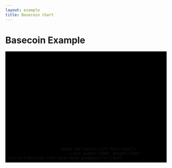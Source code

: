 ```yaml
---
layout: example
title: Basecoin chart
---
```

<style>

/*
R rgb(228, 26, 28)
G rgb(77, 175, 74)
B rgb(55, 126, 184)
*/

svg {
    pointer-events: none;
}

.gridline {
    stroke: white;
    stroke-width: 0.5;
    stroke-opacity: 0.5;
}

.candlestick>path.up {
    fill: white;
    stroke: rgba(77, 175, 74, 1);
}
.candlestick>path.down {
    fill: black;
    stroke: rgba(77, 175, 74, 1);
}

.bollinger-bands>.area,
.bollinger-bands>.average {
    visibility: hidden;
}
.bollinger-bands>.upper>path {
    stroke: rgba(55, 126, 184, 1);
    stroke-width: 2px;
}
.bollinger-bands>.lower>path {
    stroke: rgba(77, 175, 74, 1);
    stroke-width: 2px;
}

.ema>path {
    stroke: rgba(228, 26, 28, 1);
    stroke-width: 2px;
}

.annotation>line {
    stroke: rgb(255, 255, 51);
    stroke-dasharray: 0;
    stroke-opacity: 0.5;
}

#viewport {

    overflow: hidden;
    background: black;
    position: relative;
    height: 347px; /*<- ew*/

    perspective: 150px;
    transform-origin: 50% 50%;
    transform-style: preserve-3d;
}

#camera {
    position: absolute;
    top: 0;
    right: 0;
    bottom: 0;
    left: 0;

    transform-style: preserve-3d;


    animation-duration: 5s;
    /*animation-name: pan-camera;*/
    animation-iteration-count: infinite;
    animation-direction: alternate;
}

@keyframes pan-camera {
  from {
    transform: scale(1.6) rotateX(5deg) rotateY(-50deg);
  }
  to {
    transform: scale(2.0) rotateX(15deg) rotateY(-30deg) translateX(-150px);
  }
}

#assembly {
    position: absolute;
    top: 0;
    right: 0;
    bottom: 0;
    left: 0;
}



#background {
    position: absolute;
    top: 0;
    right: 0;
    bottom: 0;
    left: 0;
    transform: translateZ(-10px);
}

#chart {
    position: absolute;
    top: 0;
    right: 0;
    bottom: 0;
    left: 0;
}

#foreground {
    position: absolute;
    top: 0;
    right: 0;
    bottom: 0;
    left: 0;
    transform: translateZ(30px);
}


#label text {
    stroke: white;
}

</style>

<div class="row">
    <div class="col-md-12">
        <h1>Basecoin Example</h1>
    </div>
</div>

<div class="row">
    <div class="col-md-4">
        <p></p>
    </div>
    <div class="col-md-8">
        <div id="viewport">
            <div id="camera">
                <div id="assembly">
                    <svg viewbox="0 0 1000 562">
                        <defs>
                            <mask id="global-mask">
                                <rect width="1000" height="562" fill="url(#global-mask-gradient)"></rect>
                                <linearGradient id="global-mask-gradient" x1="0" y1="0" x2="1" y2="0">
                                    <stop stop-color="black" offset="5%"/>
                                    <stop stop-color="white" offset="25%"/>
                                    <stop stop-color="white" offset="70%"/>
                                    <stop stop-color="black" offset="100%"/>
                                </linearGradient>
                            </mask>

                            <mask id="series-left-blur-mask">
                                <rect width="1000" height="562" fill="url(#series-left-blur-mask-gradient)"></rect>
                                <linearGradient id="series-left-blur-mask-gradient" x1="0" y1="0" x2="0.25" y2="0">
                                    <stop stop-color="white" offset="30%"/>
                                    <stop stop-color="black" offset="100%"/>
                                </linearGradient>
                            </mask>
                            <filter id="series-left-blur-filter" x="0" width="25%" y="25%" height="50%">
                                <feImage xlink:href="#series" x="0"  y="0" width="1000" height="562" result="image" />
                                <feFlood flood-opacity="1" flood-color="black" result="flood"/>
                                <feGaussianBlur in="image" stdDeviation="5" result="blur"/>
                                <feComposite in="blur" in2="flood" operator="over"/>
                            </filter>

                            <mask id="flare-mask">
                                <rect width="1000" height="562" fill="url(#flare-mask-gradient)"></rect>
                                <linearGradient id="flare-mask-gradient" x1="0.6" y1="0" x2="0.7" y2="0">
                                    <stop stop-color="black" offset="0%"/>
                                    <stop stop-color="white" offset="60%"/>
                                    <stop stop-color="white" offset="90%"/>
                                    <stop stop-color="black" offset="100%"/>
                                </linearGradient>
                            </mask>
                            <filter id="flare-filter" x="60%" width="10%" y="20%" height="60%">
                                <feImage xlink:href="#series" x="0"  y="0" width="1000" height="562" result="image" />
                                <feFlood flood-opacity="1" flood-color="white" result="white-flood"/>
                                <feComposite in="white-flood" in2="image" operator="atop" result="composite1"/>
                                <feGaussianBlur in="composite1" stdDeviation="5" result="blur"/>

                                <feBlend in="blur" in2="blur" mode="multiply" result="blend1"/>
                                <feBlend in="blend1" in2="blur" mode="multiply" result="blend2"/>
                                <feBlend in="blend2" in2="blur" mode="multiply" result="blend3"/>

                                <feBlend in="blend3" in2="image" mode="lighten" result="blend"/>

                                <feColorMatrix type="saturate" in="blend" values="10"/>
                            </filter>

                            <mask id="label-left-blur-mask">
                                <rect width="1000" height="562" fill="url(#label-left-blur-mask-gradient)"></rect>
                                <linearGradient id="label-left-blur-mask-gradient" x1="0" y1="0" x2="0.25" y2="0">
                                    <stop stop-color="white" offset="30%"/>
                                    <stop stop-color="black" offset="100%"/>
                                </linearGradient>
                            </mask>
                            <filter id="label-left-blur-filter" x="0" width="25%" y="20%" height="60%">
                                <feImage xlink:href="#label" x="0"  y="0" width="1000" height="562" result="image" />
                                <feFlood flood-opacity="1" flood-color="black" result="flood"/>
                                <feGaussianBlur in="image" stdDeviation="5" result="blur"/>
                                <feComposite in="blur" in2="flood" operator="over"/>
                            </filter>

                            <mask id="label-right-mask">
                                <rect width="1000" height="562" fill="url(#label-right-mask-gradient)"></rect>
                                <linearGradient id="label-right-mask-gradient" x1="0.5" y1="0" x2="0.7" y2="0">
                                    <stop stop-color="white" offset="0%"/>
                                    <stop stop-color="black" offset="100%"/>
                                </linearGradient>
                            </mask>
                        </defs>
                    </svg>
                    <svg id="background" viewbox="0 0 1000 562" mask="url(#global-mask)">
                    </svg>
                    <svg id="chart" viewbox="0 0 1000 562" mask="url(#global-mask)">
                        <g id="gridline"/>
                        <g id="series"/>
                        <g filter="url(#series-left-blur-filter)" mask="url(#series-left-blur-mask)"/>
                        <g filter="url(#flare-filter)" mask="url(#flare-mask)"/>
                    </svg>
                    <svg id="foreground" viewbox="0 0 1000 562" mask="url(#global-mask)">
                        <g id="label" mask="url(#label-right-mask)"/>
                        <g filter="url(#label-left-blur-filter)" mask="url(#label-left-blur-mask)"/>
                    </svg>
                </div>
            </div>
        </div>
    </div>
</div>

<script type="text/javascript">

    fc.basecoin = {};

(function(d3, fc) {
    'use strict';

    fc.basecoin.candlestick = function() {

        var xScale = fc.scale.dateTime(),
            yScale = d3.scale.linear();

        var candlestick = fc.svg.candlestick()
            .x(function(d) { return xScale(d.date); })
            .open(function(d) { return yScale(d.open); })
            .high(function(d) { return yScale(d.high); })
            .low(function(d) { return yScale(d.low); })
            .close(function(d) { return yScale(d.close); })
            .width(5);

        var upDataJoin = fc.util.dataJoin()
            .selector('path.up')
            .element('path')
            .attrs({'class': 'up'});

        var downDataJoin = fc.util.dataJoin()
            .selector('path.down')
            .element('path')
            .attrs({'class': 'down'});

        var optimisedCandlestick = function(selection) {
            selection.each(function(data) {
                var upData = data.filter(function(d) { return d.open < d.close; }),
                    downData = data.filter(function(d) { return d.open >= d.close; });

                upDataJoin(this, [upData])
                    .attr('d', candlestick);

                downDataJoin(this, [downData])
                    .attr('d', candlestick);
            });
        };

        optimisedCandlestick.xScale = function(x) {
            if (!arguments.length) {
                return xScale;
            }
            xScale = x;
            return optimisedCandlestick;
        };
        optimisedCandlestick.yScale = function(x) {
            if (!arguments.length) {
                return yScale;
            }
            yScale = x;
            return optimisedCandlestick;
        };

        return optimisedCandlestick;
    };
})(d3, fc);

(function(d3, fc) {
    'use strict';

    fc.basecoin.label = function() {

        var xScale = fc.scale.dateTime(),
            yScale = d3.scale.linear();

        var dataJoin = fc.util.dataJoin()
            .selector('g')
            .element('g')
            .key(function(d) { return d.date; });

        var labels = function(selection) {
            selection.each(function(data) {
                var update = dataJoin(this, data);

                var enter = update.enter();

                enter.append('path')
                    .attr('d', function(d) {
                        return d.open < d.close ?
                            'M 0 14 L 8 0 L 15 14 Z' : 'M 0 0 L 8 14 L 15 0 Z';
                    })
                    .attr('fill', function(d) {
                        return d.open < d.close ?
                            'green' : 'red';
                    });

                enter.append('text')
                    .attr({
                        x: 18,
                        y: 12
                    })
                    .text(function(d) {
                        return d.close.toFixed(3);
                    });

                update.attr('transform', function(d) {
                    return 'translate(' + xScale(d.date) + ',' + yScale(d.close + d.offset) + ')';
                });

            });
        };

        labels.xScale = function(x) {
            if (!arguments.length) {
                return xScale;
            }
            xScale = x;
            return labels;
        };
        labels.yScale = function(x) {
            if (!arguments.length) {
                return yScale;
            }
            yScale = x;
            return labels;
        };

        return labels;
    };
})(d3, fc);

(function(d3, fc) {
    'use strict';

    fc.basecoin.camera = function() {

        var camera = function(selection) {

            var data = selection.datum();
            if (!data) {
                selection.datum({
                    rotation: [7, 11, 0],
                    position: [116, -67, 41]
                });
            }

            selection.on('mousedown.camera', mousedown)
                .on('mousemove.camera', mousemove)
                .on('mouseup.camera', mouseup);

            selection.select('#camera')
                .style('transform', function(d) {
                    return [
                        'rotateX(' + d.rotation[1].toFixed(2) + 'deg)',
                        'rotateY(' + d.rotation[0].toFixed(2) + 'deg)',
                        'translate3d(' + d.position[0].toFixed(2) + 'px, ' +
                            d.position[1].toFixed(2) + 'px, ' +
                            d.position[2].toFixed(2) + 'px)'
                    ].join(' ');
                });

        };

        function mousedown() {
            var mouse = d3.mouse(document.body);
            var container = d3.select(this);
            var data = container.datum();

            data.origin = mouse;
        }

        function mousemove() {
            var mouse = d3.mouse(document.body);
            var container = d3.select(this);
            var data = container.datum();

            if (data.origin) {

                var dx = mouse[0] - data.origin[0],
                    dy = mouse[1] - data.origin[1];

                if (d3.event.shiftKey) {
                    data.rotation[0] += dx;
                    data.rotation[1] += dy;
                } else if (d3.event.ctrlKey) {
                    data.position[2] += dy;
                } else {
                    data.position[0] += dx;
                    data.position[1] += dy;
                }

                container.call(camera);

                data.origin = mouse;
            }
        }

        function mouseup() {
            var mouse = d3.mouse(document.body);
            var container = d3.select(this);
            var data = container.datum();

            if (data.origin) {

                var dx = mouse[0] - data.origin[0],
                    dy = mouse[1] - data.origin[1];

                if (d3.event.shiftKey) {
                    data.rotation[0] += dx;
                    data.rotation[1] += dy;
                } else if (d3.event.ctrlKey) {
                    data.position[2] += dy;
                } else {
                    data.position[0] += dx;
                    data.position[1] += dy;
                }

                container.call(camera);

                data.origin = null;
            }
        }

        return camera;
    };

    d3.select('#viewport')
        .call(fc.basecoin.camera());
})(d3, fc);


</script>

<script type="text/javascript">
(function(d3, fc) {
    'use strict';

    var WIDTH = 1000, HEIGHT = 562;

    // http://turingfinance.com/interactive-stochastic-processes/
    var dataGenerator = fc.data.random.financial()
        .mu(0.0) // drift
        .sigma(0.1) // volatility
        .filter(fc.util.fn.identity)
        .startDate(new Date(2014, 1, 1));

    var data = dataGenerator(150);

    var backgroundContainer = d3.select('#background'),
        gridlineContainer = d3.select('#gridline'),
        seriesContainer = d3.select('#series'),
        labelContainer = d3.select('#label');

    function render() {
        var xExtent = [data[20].date, data[data.length-1].date];
        var xDelta = xExtent[1] - xExtent[0];

        var xScale = fc.scale.dateTime()
            .domain([xExtent[0], new Date(xExtent[1].getTime() + xDelta/2)])
            .range([0, WIDTH]);

        var yExtent = fc.util.extent(data, ['low', 'high']);
        var yMid = (yExtent[1] - yExtent[0]) / 2 + yExtent[0];

        var yScale = d3.scale.linear()
            .domain([yMid - 20, yMid + 20])
            .range([HEIGHT, 0]);

        // ---

        var verticalLines = fc.annotation.line()
            .xScale(xScale)
            .yScale(yScale)
            .orient('vertical')
            .value(function(d) { return d.date; });

        backgroundContainer.datum(data.filter(function(d, i) { return d.label; }))
            .call(verticalLines);

        // ---

        var gridline = fc.annotation.gridline()
            .xScale(xScale)
            .yScale(yScale)
            .xTicks(WIDTH/HEIGHT * 12)
            .yTicks(12);

        gridlineContainer.datum(data)
            .call(gridline);

        // ---

        var candlestick = fc.basecoin.candlestick();

        var bollingerBands = fc.indicator.renderer.bollingerBands();

        var ema = fc.series.line()
            .yValue(function(d) { return d.exponentialMovingAverage; });

        var seriesMulti = fc.series.multi()
            .xScale(xScale)
            .yScale(yScale)
            .series([candlestick, bollingerBands, ema])
            .decorate(function(g) {
                g.enter()
                    .attr('class', function(d, i) {
                        return ['candlestick', 'bollinger-bands', 'ema'][i];
                    });
            });

        fc.indicator.algorithm.bollingerBands()
            .windowSize(8)
            .multiplier(1)(data);

        fc.indicator.algorithm.exponentialMovingAverage()
            .windowSize(3)(data);

        seriesContainer.datum(data)
            .call(seriesMulti);

        // ---

        var label = fc.basecoin.label()
            .xScale(xScale)
            .yScale(yScale);

        labelContainer.datum(data.filter(function(d) { return d.label; }))
            .call(label);
    }

    var frameIndex = 0;

    requestAnimationFrame(function raf() {
        // d3.select('#camera')
        //     .attr('transform', [
        //         'scale(1.6)',
        //         'rotateX(' + rx.toFixed(2) + 'deg)',
        //         'rotateY(' + ry.toFixed(2) + 'deg)'
        //     ].join(' '));

        data.shift();

        var item = dataGenerator(1)[0];

        if ([12, 32, 55, 70, 101].indexOf(frameIndex % data.length) > -1) {
            item.label = true;
            item.offset = item.close * 0.05 * (item.close > item.open ? 1 : -1);
        }

        data.push(item);

        render();
        frameIndex++;

        // if (frameIndex > 10) {
            requestAnimationFrame(raf);
        // }
    });

})(d3, fc);

</script>

